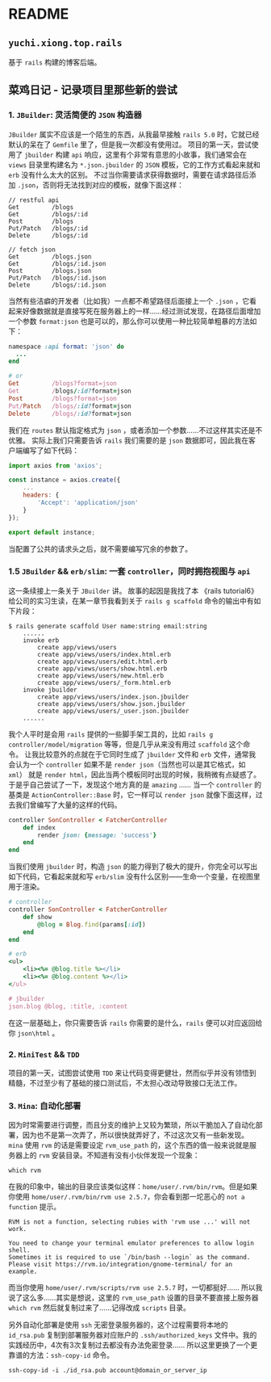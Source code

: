 # README

## `yuchi.xiong.top.rails`
基于 `rails` 构建的博客后端。

## 菜鸡日记 - 记录项目里那些新的尝试

### 1. `JBuilder`: 灵活简便的 `JSON` 构造器
`JBuilder` 属实不应该是一个陌生的东西，从我最早接触 `rails 5.0` 时，它就已经默认的呆在了 `Gemfile` 里了，但是我一次都没有使用过。
项目的第一天，尝试使用了 `jbuilder` 构建 `api` 响应，这里有个非常有意思的小故事，我们通常会在 `views` 目录里构建名为 `*.json.jbuilder` 的 `JSON` 模板，它的工作方式看起来就和 `erb` 没有什么太大的区别。
不过当你需要请求获得数据时，需要在请求路径后添加 `.json`，否则将无法找到对应的模板，就像下面这样：
~~~ shell script
// restful api
Get         /blogs
Get         /blogs/:id
Post        /blogs
Put/Patch   /blogs/:id
Delete      /blogs/:id

// fetch json
Get         /blogs.json
Get         /blogs/:id.json
Post        /blogs.json
Put/Patch   /blogs/:id.json
Delete      /blogs/:id.json
~~~

当然有些洁癖的开发者（比如我）一点都不希望路径后面接上一个 `.json` ，它看起来好像数据就是直接写死在服务器上的一样……经过测试发现，在路径后面增加一个参数 `format:json` 也是可以的，那么你可以使用一种比较简单粗暴的方法如下：
~~~ ruby
namespace :api format: 'json' do
  ...
end

# or
Get         /blogs?format=json
Get         /blogs/:id?format=json
Post        /blogs?format=json
Put/Patch   /blogs/:id?format=json
Delete      /blogs/:id?format=json
~~~
我们在 `routes` 默认指定格式为 `json` ，或者添加一个参数……不过这样其实还是不优雅。
实际上我们只需要告诉 `rails` 我们需要的是 `json` 数据即可，因此我在客户端编写了如下代码：
~~~ javascript
import axios from 'axios';

const instance = axios.create({
    ...
    headers: {
        'Accept': 'application/json'
    }
});

export default instance;
~~~
当配置了公共的请求头之后，就不需要编写冗余的参数了。

### 1.5 `JBuilder` && `erb/slim`: 一套 `controller`，同时拥抱视图与 `api`
这一条续接上一条关于 `JBuilder` 讲。
故事的起因是我找了本 《rails tutorial6》给公司的实习生读，在某一章节我看到关于 `rails g scaffold` 命令的输出中有如下片段：
~~~ shell script
$ rails generate scaffold User name:string email:string
    ......
    invoke erb
        create app/views/users
        create app/views/users/index.html.erb
        create app/views/users/edit.html.erb
        create app/views/users/show.html.erb
        create app/views/users/new.html.erb
        create app/views/users/_form.html.erb
    invoke jbuilder
        create app/views/users/index.json.jbuilder
        create app/views/users/show.json.jbuilder
        create app/views/users/_user.json.jbuilder
    ......
~~~
我个人平时是会用 `rails` 提供的一些脚手架工具的，比如 `rails g controller/model/migration` 等等，但是几乎从来没有用过 `scaffold` 这个命令。
让我比较意外的点就在于它同时生成了 `jbuilder` 文件和 `erb` 文件，通常我会认为一个 `controller` 如果不是 `render json`（当然也可以是其它格式，如 `xml`） 就是 `render html`，因此当两个模板同时出现的时候，我稍微有点疑惑了。
于是乎自己尝试了一下，发现这个地方真的是 `amazing` ……
当一个 `controller` 的基类是 `ActionController::Base` 时，它一样可以 `render json` 就像下面这样，过去我们曾编写了大量的这样的代码。
~~~ ruby
controller SonController < FatcherController
    def index
        render json: {message: 'success'}
    end
end
~~~
当我们使用 `jbuilder` 时，构造 `json` 的能力得到了极大的提升，你完全可以写出如下代码，它看起来就和写 `erb/slim` 没有什么区别——生命一个变量，在视图里用于渲染。
~~~ ruby
# controller
controller SonController < FatcherController
    def show
        @blog = Blog.find(params[:id])
    end
end

# erb
<ul>
    <li><%= @blog.title %></li>
    <li><%= @blog.content %></li>
</ul>

# jbuilder
json.blog @blog, :title, :content
~~~
在这一层基础上，你只需要告诉 `rails` 你需要的是什么，`rails` 便可以对应返回给你 `json\html` 。


### 2. `MiniTest` && `TDD`
项目的第一天，试图尝试使用 `TDD` 来让代码变得更健壮，然而似乎并没有领悟到精髓，不过至少有了基础的接口测试后，不太担心改动导致接口无法工作。

### 3. `Mina`: 自动化部署
因为时常需要进行调整，而且分支的维护上又较为繁琐，所以干脆加入了自动化部署，因为也不是第一次弄了，所以很快就弄好了，不过这次又有一些新发现。
`mina` 使用 `rvm` 的话是需要设定 `rvm_use_path` 的，这个东西的值一般来说就是服务器上的 `rvm` 安装目录。不知道有没有小伙伴发现一个现象：
~~~ shell script
which rvm
~~~
在我的印象中，输出的目录应该类似这样：`home/user/.rvm/bin/rvm`。但是如果你使用 `home/user/.rvm/bin/rvm use 2.5.7`，你会看到那一坨恶心的 `not a function` 提示。
~~~ shell script
RVM is not a function, selecting rubies with 'rvm use ...' will not work.

You need to change your terminal emulator preferences to allow login shell.
Sometimes it is required to use `/bin/bash --login` as the command.
Please visit https://rvm.io/integration/gnome-terminal/ for an example.
~~~
而当你使用 `home/user/.rvm/scripts/rvm use 2.5.7` 时，一切都挺好……
所以我说了这么多……其实是想说，这里的 `rvm_use_path` 设置的目录不要直接上服务器 `which rvm` 然后就复制过来了……记得改成 `scripts` 目录。

另外自动化部署是使用 `ssh` 无密登录服务器的，这个过程需要将本地的 `id_rsa.pub` 复制到部署服务器对应账户的 `.ssh/authorized_keys` 文件中。我的实践经历中，4次有3次复制过去都没有办法免密登录……
所以这里更换了一个更靠谱的方法：`ssh-copy-id` 命令。
~~~ shell script
ssh-copy-id -i ./id_rsa.pub account@domain_or_server_ip
~~~